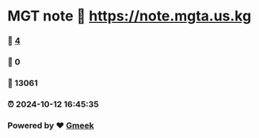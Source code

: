 # MGT note :link: https://note.mgta.us.kg 
### :page_facing_up: [4](https://note.mgta.us.kg/tag.html) 
### :speech_balloon: 0 
### :hibiscus: 13061 
### :alarm_clock: 2024-10-12 16:45:35 
### Powered by :heart: [Gmeek](https://github.com/Meekdai/Gmeek)
